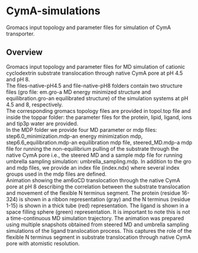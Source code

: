 # CymA-simulations
Gromacs input topology and parameter files for simulation of CymA transporter.

## Overview
Gromacs input topology and parameter files for MD simulation of cationic cyclodextrin substrate translocation through native CymA pore at pH 4.5 and pH 8.</br>
The files-native-pH4.5 and file-native-pH8 folders contain two structure files (gro file: em.gro-a MD energy minimized structure and equilibration.gro-an equilibrated structure) of the simulation systems at pH 4.5 and 8, respectively.</br>
The corresponding gromacs topology files are provided in topol.top file and inside the toppar folder: the parameter files for the protein, lipid, ligand, ions and tip3p water are provided. </br>
In the MDP folder we provide four MD parameter or mdp files: step6.0\_minimization.mdp-an energy minimization mdp, step6.6\_equilibration.mdp-an equilibration mdp file, steered\_MD.mdp-a mdp file for running the non-equilibrium pulling of the substrate through the native CymA pore i.e., the steered MD and a sample mdp file for running umbrella sampling simulation: umbrella\_sampling.mdp. In addition to the gro and mdp files, we provide an index file (index.ndx) where several index groups used in the mdp files are defined.</br>
Animation showing the am6αCD translocation through the native CymA pore at pH 8 describing the correlation between the substrate translocation and movement of the flexible N terminus segment. The protein (residue 16-324) is shown in a ribbon representation (gray) and  the N terminus (residue 1-15) is shown in a thick tube (red) representation. The ligand is shown in a space filling sphere (green) representation. It is important to note this is not a time-continuous MD simulation trajectory. The animation was prepared using multiple snapshots obtained from steered MD and umbrella sampling simulations of the ligand translocation process. This captures the role of the flexible N terminus segment in substrate translocation through native CymA pore with atomistic resolution.
